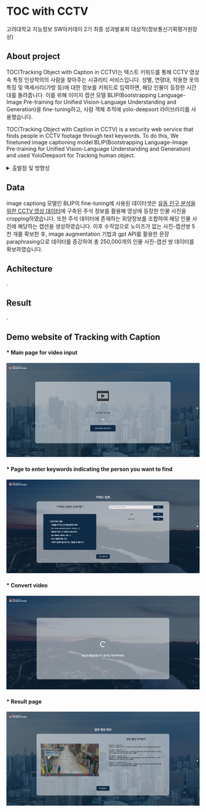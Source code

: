 # TOC with CCTV
고려대학교 지능정보 SW아카데미 2기 최종 성과발표회 대상작(정보통신기획평가원장상)

## About project
TOC(Tracking Object with Caption in CCTV)는 텍스트 키워드를 통해 CCTV 영상 속 특정 인상착의의 사람을 찾아주는 시큐리티 서비스입니다. 성별, 연령대, 착용한 옷의 특징 및 액세서리(가방 등)에 대한 정보를 키워드로 입력하면, 해당 인물이 등장한 시간대를 돌려줍니다.
이를 위해 이미지 캡션 모델 BLIP(Bootstrapping Language-Image Pre-training for Unified Vision-Language Understanding and Generation)을 fine-tuning하고, 사람 객체 추적에 yolo-deepsort 라이브러리를 사용했습니다.

TOC(Tracking Object with Caption in CCTV) is a security web service that finds people in CCTV footage through text keywords.
To do this, We finetuned image captioning model BLIP(Bootstrapping Language-Image Pre-training for Unified Vision-Language Understanding and Generation) and used YoloDeepsort for Tracking human object.

<details>
 <summary>출발점 및 방향성</summary>
 
 ### 문제 발견
   - CCTV 영상을 통해 실종자, 범죄 용의자에 대한 단서를 찾기 위해서는 영상자료를 전부 살펴보아야함
   - 방대한 녹화 영상을 사람이 하나하나 살펴보는 방식의 대응은 많은 시간 비용이 들어 비효율적  
 
 ### 문제 정의 및 솔루션
 - 영상 속 인물의 시각적 단서(인상착의 등)을 텍스트로 변환하여, 기존의 텍스트 검색을 적용하여 원하는 인물을 빠르게 찾고자 하는 문제로 재정의
 - 그러나 dense video captioning 및 dense image captiong의 현실적 성능과 컴퓨팅 리소스의 문제 발생
 - 인물 추적을 위한 yolo-deepsort 라이브러리와, 추적된 인물에 대한 image captioning을 수행하는 BLIP 모델을 결합하여 서비스 구축
</details>

## Data
image captiong 모델인 BLIP의 fine-tuning에 사용된 데이터셋은 [유동 인구 분석을 위한 CCTV 영상 데이터](https://www.aihub.or.kr/aihubdata/data/view.do?currMenu=115&topMenu=100&aihubDataSe=realm&dataSetSn=489)에 구축된 주석 정보를 활용해 영상에 등장한 인물 사진을 cropping하였습니다. 또한 주석 데이터에 존재하는 외양정보를 조합하여 해당 인물 사진에 해당하는 캡션을 생성하였습니다. 이후 수작업으로 노이즈가 없는 사진-캡션쌍 5천 개를 확보한 후, image augmentation 기법과 gpt API를 활용한 문장 paraphrasing으로 데이터를 증강하여 총 250,000개의 인물 사진-캡션 쌍 데이터를 확보하였습니다.

## Achitecture
.

## Result
.

## Demo website of Tracking with Caption
#### * Main page for video input
<p align="center"><img src="web/www/static/preview/video.png"\></p>

#### * Page to enter keywords indicating the person you want to find
<p align="center"><img src="web/www/static/preview/keyword.png"\></p>

#### * Convert video
<p align="center"><img src="web/www/static/preview/loading.png"\></p>

#### * Result page
<p align="center"><img src="web/www/static/preview/result.png"\></p>
